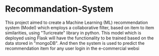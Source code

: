 # Recommandation-System


This project aimed to create a Machine
Learning (ML) recommendation system
(Model) which employs a collaborative filter,
based on item to item similarities, using
"Turicreate" library in python. This model
which is deployed using Flask will have the
functionality to be trained based on the data
stored in "mongoDB". And then the system is
used to predict the recommendation item for
any user login in the e-commercial websi
